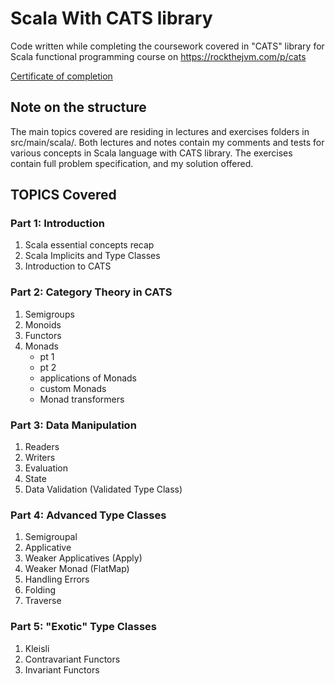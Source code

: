 # Scala With CATS library

Code written while completing the coursework covered in "CATS" library for Scala functional programming course on https://rockthejvm.com/p/cats

[Certificate of completion](https://drive.google.com/file/d/1bd6vYDh6MqsWimTBtO2EYLdlkumlEe7p)

## Note on the structure

The main topics covered are residing in lectures and exercises folders in src/main/scala/. Both lectures and notes contain my comments and tests for various concepts in Scala language with CATS library. The exercises contain full problem specification, and my solution offered.

## TOPICS Covered 

### Part 1: Introduction

1. Scala essential concepts recap
2. Scala Implicits and Type Classes
3. Introduction to CATS

### Part 2: Category Theory in CATS

1. Semigroups
2. Monoids
3. Functors
4. Monads 
    - pt 1
    - pt 2
    - applications of Monads
    - custom Monads
    - Monad transformers
    
    
### Part 3: Data Manipulation
1. Readers
2. Writers
3. Evaluation
4. State
5. Data Validation (Validated Type Class)

### Part 4: Advanced Type Classes
1. Semigroupal
2. Applicative
3. Weaker Applicatives (Apply)
4. Weaker Monad (FlatMap)
5. Handling Errors
6. Folding
7. Traverse

### Part 5: "Exotic" Type Classes
1. Kleisli
2. Contravariant Functors
2. Invariant Functors
